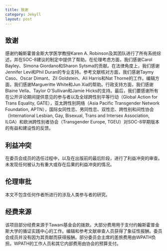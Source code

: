 ```yaml
---
title: 致谢
category: Jekyll
layout: post
---
```


## 致谢

感谢约翰斯霍普金斯大学医学教授Karen A. Robinson及其团队进行了所有系统综述，并在SOC-8建议的制定中提供了帮助。在伦理考虑方面，我们感谢Carol Bayley、Simona Giordano和Sharon Sytsma的贡献。在法律角度上，我们感谢Jennifer Levi和Phil Duran的专业支持。参考文献核对方面，我们感谢Taymy Caso、Oscar Dimant、Zil Goldstein、Ali Harris和Nat Thorne的工作。编辑方面，我们感谢Margueritte White和Jun Xia的帮助。行政支持方面，我们感谢Blaine Vella、Taylor O'Sullivan和Jamie Hicks的支持。最后，我们要感谢所有在公开评论期间提供意见的参与者以及全球跨性别平等行动（Global Action for Trans Equality, GATE），亚太跨性别网络（Asia Pacific Transgender Network Foundation, APTN），国际女同性恋、男同性恋、双性恋、跨性别和间性协会（International Lesbian, Gay, Bisexual, Trans and Intersex Association, ILGA）和欧洲跨性别者协会（Transgender Europe, TGEU）对SOC-8早期版本的有益和建设性的反馈。

## 利益冲突

在委员会成员的选任过程中，以及在出版前的最后阶段，进行了利益冲突的审查。未发现任何被认为有重大或存在后果的利益冲突的情况。

## 伦理审批

本文不包含任何作者所进行的涉及人类参与者的研究。

## 经费来源

该项目部分经费来源于Tawani基金会的拨款。大部分费用用于支付约翰斯霍普金斯大学的循证实践中心的工作。编辑和参考文献审查人员获得了象征性报酬。委员会成员并没有因为其贡献而获得报酬。部分委员会主席的差旅费用由WPATH负担。WPATH的工作人员和其它内部费用由协会的预算支付。
